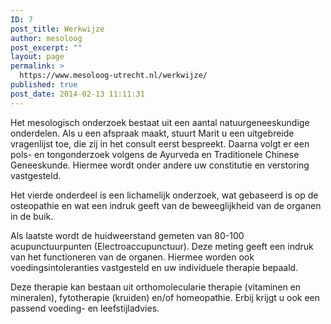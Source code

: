 ```yaml
---
ID: 7
post_title: Werkwijze
author: mesoloog
post_excerpt: ""
layout: page
permalink: >
  https://www.mesoloog-utrecht.nl/werkwijze/
published: true
post_date: 2014-02-13 11:11:31
---
```

Het mesologisch onderzoek bestaat uit een aantal natuurgeneeskundige onderdelen. Als u een afspraak maakt, stuurt Marit u een uitgebreide vragenlijst toe, die zij in het consult eerst bespreekt. Daarna volgt er een pols- en tongonderzoek volgens de Ayurveda en Traditionele Chinese Geneeskunde. Hiermee wordt onder andere uw constitutie en verstoring vastgesteld.

Het vierde onderdeel is een lichamelijk onderzoek, wat gebaseerd is op de osteopathie en wat een indruk geeft van de beweeglijkheid van de organen in de buik.

Als laatste wordt de huidweerstand gemeten van 80-100 acupunctuurpunten (Electroaccupunctuur). Deze meting geeft een indruk van het functioneren van de organen. Hiermee worden ook voedingsintoleranties vastgesteld en uw individuele therapie bepaald.

Deze therapie kan bestaan uit orthomolecularie therapie (vitaminen en mineralen), fytotherapie (kruiden) en/of homeopathie. Erbij krijgt u ook een passend voeding- en leefstijladvies.